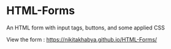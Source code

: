 # HTML-Forms
An HTML form with input tags, buttons, and some applied CSS

View the form :  https://nikitakhabya.github.io/HTML-Forms/

